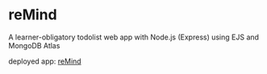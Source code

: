 # reMind
A learner-obligatory todolist web app with Node.js (Express) using EJS and MongoDB Atlas 

deployed app: <a target="_blank" href="https://mighty-scrubland-75759.herokuapp.com/">reMind</a>
